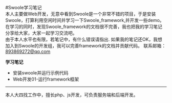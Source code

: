 #Swoole学习笔记  
本人主要做Web开发，无意中看到Swoole是一个非常不错的项目，于是安装Swoole，打算利用空闲时间并学习一下Swoole_framework,并开发一些demo。  
在学习的同时，发现Swoole_framework的文档很不完善，我也把我的学习笔记分享给大家，大家一起学习交流吧。  
由于本人水平也有限，若笔记中，有什么错误请指出.
如果我的笔记还OK，我想加入到Swoole的开发组，我可以完善framework的文档并贡献代码。
联系邮箱：893869272@qq.com

**学习笔记**
* 安装swoole并运行示例代码
* Web开发01-运行framework框架

***
本人大四找工作中，擅长php、js开发，可负责服务端和后端开发。


